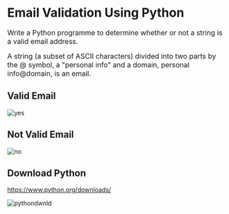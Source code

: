 <h1>Email Validation Using Python</h1>
<p><span style="font-size: medium;">Write a Python programme to determine whether or not a string is a valid email address.</span></p>
<p><span style="font-size: medium;">A string (a subset of ASCII characters) divided into two parts by the @ symbol, a "personal info" and a domain, personal info@domain, is an email.</span></p>
<h2> Valid Email </h2>

![yes](https://user-images.githubusercontent.com/74130928/167269169-8230d9e3-9be4-497c-a16e-9d23beb7a238.png)

<h2> Not Valid Email </h2>

![no](https://user-images.githubusercontent.com/74130928/167269201-c2714982-de6a-4eeb-8519-dad6228ca827.png)

<h2> Download Python </h2>
<a href="url">https://www.python.org/downloads/</a>



![pythondwnld](https://user-images.githubusercontent.com/74130928/167269348-446894aa-6a27-4bee-9886-4285fce6ff9c.png)
